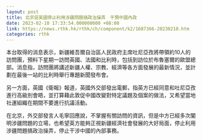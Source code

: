 ```yaml
---
layout: post
title: 北京促英國停止利用涉疆問題搞政治操弄　干預中國內政
date: 2023-02-10 17:33:54.000000000 +08:00
link: https://news.rthk.hk/rthk/ch/component/k2/1687366-20230210.htm
categories: rthk
---
```


本台取得的消息表示，新疆維吾爾自治區人民政府主席吐尼亞孜將帶領約10人的訪問團，預料下星期一訪問英國、法國和比利時，包括到訪位於布魯塞爾的歐盟總部。消息指，訪問團將講述新疆人權、宗教、經濟等各方面發展的最新情況，並計劃在最後一站的比利時舉行專題新聞發布會。

另一方面，英國《衛報》報道，英國外交部發出電郵，指英方已經同意和吐尼亞孜進行高級別會晤，並打算藉此敦促中國改變對特定議題及個案的做法，又希望當地社運組織在期間不要進行抗議活動。

在北京，外交部發言人毛寧回應說，不掌握有關訪問的資訊，但是中方已經多次闡明涉疆問題的立場，也希望英方能夠正視新疆經濟社會發展的大好局面，停止利用涉疆問題搞政治操弄，停止干涉中國的內部事務。
